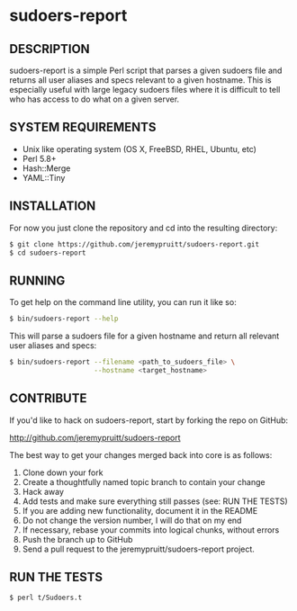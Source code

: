 sudoers-report
====================================

## DESCRIPTION

sudoers-report is a simple Perl script that parses a given sudoers file
and returns all user aliases and specs relevant to a given hostname. This
is especially useful with large legacy sudoers files where it is difficult
to tell who has access to do what on a given server.


## SYSTEM REQUIREMENTS

- Unix like operating system (OS X, FreeBSD, RHEL, Ubuntu, etc)
- Perl 5.8+
- Hash::Merge
- YAML::Tiny


## INSTALLATION

For now you just clone the repository and cd into the resulting directory:

```bash
$ git clone https://github.com/jeremypruitt/sudoers-report.git
$ cd sudoers-report
```


## RUNNING

To get help on the command line utility, you can run it like so:

```bash
$ bin/sudoers-report --help
```

This will parse a sudoers file for a given hostname and return all
relevant user aliases and specs:

```bash
$ bin/sudoers-report --filename <path_to_sudoers_file> \
                     --hostname <target_hostname>
```


## CONTRIBUTE

If you'd like to hack on sudoers-report, start by forking the repo on GitHub:

http://github.com/jeremypruitt/sudoers-report

The best way to get your changes merged back into core is as follows:

1. Clone down your fork
1. Create a thoughtfully named topic branch to contain your change
1. Hack away
1. Add tests and make sure everything still passes (see: RUN THE TESTS)
1. If you are adding new functionality, document it in the README
1. Do not change the version number, I will do that on my end
1. If necessary, rebase your commits into logical chunks, without errors
1. Push the branch up to GitHub
1. Send a pull request to the jeremypruitt/sudoers-report project.


## RUN THE TESTS

```bash
$ perl t/Sudoers.t
```

